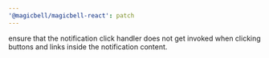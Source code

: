 ```yaml
---
'@magicbell/magicbell-react': patch
---
```


ensure that the notification click handler does not get invoked when clicking buttons and links inside the notification content.
